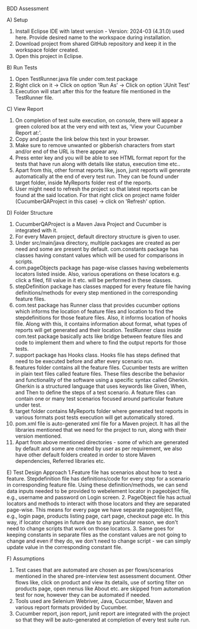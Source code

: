 BDD Assessment

A) Setup
1. Install Eclipse IDE with latest version - Version: 2024-03 (4.31.0) used here. Provide desired name to the workspace during installation.
2. Download project from shared GitHub repository and keep it in the workspace folder created.
3. Open this project in Eclipse.


B) Run Tests
1. Open TestRunner.java file under com.test package
2. Right click on it -> Click on option 'Run As' -> Click on option 'JUnit Test'
3. Execution will start after this for the feature file mentioned in the TestRunner file.


C) View Report
1. On completion of test suite execution, on console, there will appear a green colored box at the very end with text as, 'View your Cucumber Report at:'. 
2. Copy and paste the link below this text in your browser.
3. Make sure to remove unwanted or gibberish characters from start and/or end of the URL is there appear any.
4. Press enter key and you will be able to see HTML format report for the tests that have run along with details like status, execution time etc..
5. Apart from this, other format reports like, json, junit reports will generate automatically at the end of every test run. They can be found under target folder, inside MyReports folder rest of the reports.
6. User might need to refresh the project so that latest reports can be found at the said location. For that right click on project name folder (CucumberQAProject in this case) ->  click on 'Refresh' option. 


D) Folder Structure
1. CucumberQAProject is a Maven Java Project and Cucumber is integrated with it.
2. For every Maven project, default directory structure is given to user.
3. Under src/main/java directory, multiple packages are created as per need and some are present by default. com.constants package has classes having constant values which will be used for comparisons in scripts.
4. com.pageObjects package has page-wise classes having webelements locators listed inside. Also, various operations on these locators e.g. click a filed, fill value in it etc. will be performed in these classes.
5. stepDefinition package has classes mapped for every feature file having definitions/methods for every step mentioned in the corresponding feature files.
6. com.test package has Runner class that provides cucumber options which informs the location of feature files and location to find the stepdefinitions for those feature files. Also, it informs location of hooks file. Along with this, it contains information about format, what types of reports will get generated and their location. TestRunner class inside com.test package basically acts like bridge between feature files and code to implement them and where to find the output reports for those tests.
7. support package has Hooks class. Hooks file has steps defined that need to be executed before and after every scenario run.
8. features folder contains all the feature files. Cucumber tests are written in plain text files called feature files. These files describe the behavior and functionality of the software using a specific syntax called Gherkin. Gherkin is a structured language that uses keywords like Given, When, and Then to define the steps of a test scenario. A feature files can contain one or many test scenarios focused around particular feature under test.
9. target folder contains MyReports folder where generated test reports in various formats post tests execution will get automatically stored.
10. pom.xml file is auto-generated xml file for a Maven project. It has all the libraries mentioned that we need for the project to run, along with their version mentioned.
11. Apart from above mentioned directories - some of which are generated by default and some are created by user as per requirement, we also have other default folders created in order to store Maven dependencies, Referred libraries etc. 


E) Test Design Approach
1.Feature file has scenarios about how to test a feature. Stepdefinition file has definitions/code for every step for a scenario in corresponding feature file. Using these definition/methods, we can send data inputs needed to be provided to webelement locator in pageobject file, e.g., username and password on Login screen. 
2. PageObject file has actual locators and methods to interact with those locators and they are separated page-wise. This means for every page we have separate pageobject file, e.g., login page, products listing page, cart page, checkout page etc. In this way, if locator changes in future due to any particular reason, we don't need to change scripts that work on those locators. 
3. Same goes for keeping constants in separate files as the constant values are not going to change and even if they do, we don't need to change script - we can simply update value in the corresponding constant file.


F) Assumptions
1. Test cases that are automated are chosen as per flows/scenarios mentioned in the shared pre-interview test assessment document. Other flows like, click on product and view its details, use of sorting filter on products page, open menus like About etc. are skipped from automation test for now, however they can be automated if needed. 
2. Tools used are Selenium Webriver, Java, Cucucmber, Maven and various report formats provided by Cucumber.
3. Cucumber report, json report, junit report are integrated with the project so that they will be auto-generated at completion of every test suite run.